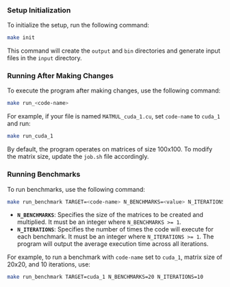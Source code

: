 ### Setup Initialization

To initialize the setup, run the following command:

```bash
make init
```

This command will create the `output` and `bin` directories and generate input files in the `input` directory.

### Running After Making Changes

To execute the program after making changes, use the following command:

```bash
make run_<code-name>
```

For example, if your file is named `MATMUL_cuda_1.cu`, set `code-name` to `cuda_1` and run:

```bash
make run_cuda_1
```

By default, the program operates on matrices of size 100x100. To modify the matrix size, update the `job.sh` file accordingly.

### Running Benchmarks

To run benchmarks, use the following command:

```bash
make run_benchmark TARGET=<code-name> N_BENCHMARKS=<value> N_ITERATIONS=<value>
```

- **`N_BENCHMARKS`**: Specifies the size of the matrices to be created and multiplied. It must be an integer where `N_BENCHMARKS >= 1`.
- **`N_ITERATIONS`**: Specifies the number of times the code will execute for each benchmark. It must be an integer where `N_ITERATIONS >= 1`. The program will output the average execution time across all iterations.

For example, to run a benchmark with `code-name` set to `cuda_1`, matrix size of 20x20, and 10 iterations, use:

```bash
make run_benchmark TARGET=cuda_1 N_BENCHMARKS=20 N_ITERATIONS=10
```
